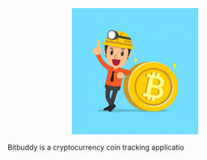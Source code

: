 
<p align="center"> 
<img src="https://github.com/jaaaxsonmh/Bitbuddy/blob/master/images/bitbuddylogo.jpg?raw=true" width="250" height="250">
</p>

Bitbuddy is a cryptocurrency coin tracking applicatio
